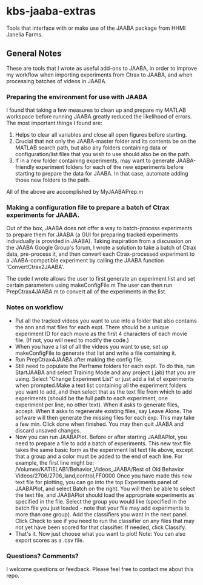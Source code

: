 # kbs-jaaba-extras
Tools that interface with or make use of the JAABA package from HHMI Janelia Farms. 

## General Notes
These are tools that I wrote as useful add-ons to JAABA, in order to improve my workflow when importing experiments 
from Ctrax to JAABA, and when processing batches of videos in JAABA.  

### Preparing the environment for use with JAABA
I found that taking a few measures to clean up and prepare my MATLAB workspace before running JAABA greatly 
reduced the likelihood of errors.  The most important things I found are: 

1. Helps to clear all variables and close all open figures before starting. 
2. Crucial that not only the JAABA-master folder and its contents be on the MATLAB search path, but also 
   any folders containing data or configuration/list files that you wish to use should also be on the path. 
3. If in a new folder containing experiments, may want to generate JAABA-friendly experiment folders for each of the 
   new experiments before starting to prepare the data for JAABA.  In that case, automate adding those new folders to the path.  

All of the above are accomplished by MyJAABAPrep.m

### Making a configuration file to prepare a batch of Ctrax experiments for JAABA. 
Out of the box, JAABA does not offer a way to batch-process experiments to prepare them for JAABA (a GUI for preparing tracked experiments individually is provided in JAABA).  Taking inspiration from a discussion on the JAABA Google Group's forum, I wrote a solution to take a batch of Ctrax data, pre-process it, and then convert each Ctrax-processed experiment to a JAABA-compatible experiment by calling the JAABA function 'ConvertCtrax2JAABA'.  

The code I wrote allows the user to first generate an experiment list and set certain parameters using makeConfigFile.m
The user can then run PrepCtrax4JAABA.m to convert all of the experiments in the list.  

### Notes on workflow
* Put all the tracked videos you want to use into a folder that also contains the ann and mat files for each expt.  There should be a unique experiment ID for each movie as the first 4 characters of each movie file.  (If not, you will
need to modify the code.)
* When you have a list of all the videos you want to use, set up makeConfigFile to generate that list and write a file 
containing it.  
* Run PrepCtrax4JAABA after making the config file. 
* Still need to populate the Perframe folders for each expt.  To do this, run StartJAABA and select Training Mode and any project (.jab) that you are using.  Select "Change Experiment List" or just add a list of experiments when prompted.Make a text list containing all the experiment folders you want to add, and then select that as the text file from which to add experiments (should be the full path to each experiment, one experiment per line, no other text).
When it asks to generate files, accept.  When it asks to regenerate existing files, say Leave Alone. The sofware will then generate the missing files for each exp.  This may take a few min.  Click done when finished.  You may then quit JAABA and discard unsaved changes.  
* Now you can run JAABAPlot. Before or after starting JAABAPlot, you need to prepare a file to add a batch of experiments.  This new text file takes the same basic form as the experiment list text file above, except that a group and a color must be added to the end of each line.  For example, the first line might be: 
/Volumes/KATIELAB1/Behavior_Videos_JAABA/Rest of Old Behavior Videos/2706/2706_land,control,FF0000
Once you have made this new text file for plotting, you can go into the top Experiments panel of JAABAPlot, and select Batch on the right.  You will then be able to select the text file, and JAABAPlot should load the appropriate experiments as specified in the file. Select the group you would like (specified in the batch file you just loaded - note that your file may add experiments to more than one group).  Add the classifiers you want in the next panel.  Click Check to see if you need to run the classifier on any files that may not yet have been scored for that classifier.
If needed, click Classify.  
* That's it.  Now just choose what you want to plot!  Note: You can also export scores as a .csv file. 

### Questions?  Comments?
I welcome questions or feedback.  Please feel free to contact me about this repo.    
